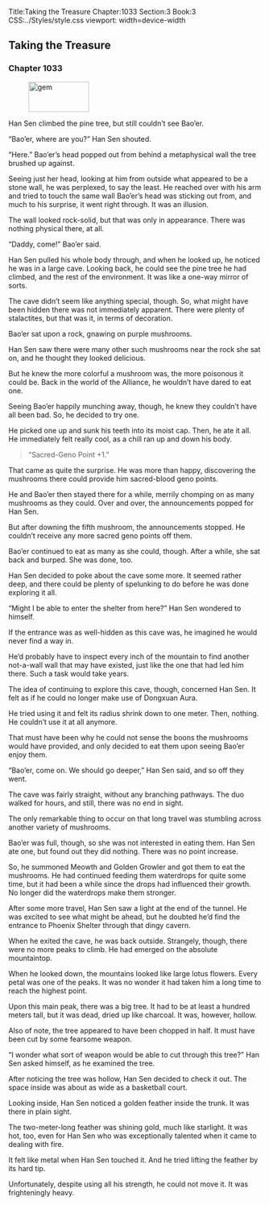 Title:Taking the Treasure 
Chapter:1033 
Section:3 
Book:3 
CSS:../Styles/style.css 
viewport: width=device-width
  
## Taking the Treasure
### Chapter 1033 
<figure>
	<img src="../Images/gem.gif" alt="gem" id="gem" width="120" height="60" />
</figure>
  

  
  Han Sen climbed the pine tree, but still couldn’t see Bao’er.

“Bao’er, where are you?” Han Sen shouted.

“Here.” Bao’er’s head popped out from behind a metaphysical wall the tree brushed up against.

Seeing just her head, looking at him from outside what appeared to be a stone wall, he was perplexed, to say the least. He reached over with his arm and tried to touch the same wall Bao’er’s head was sticking out from, and much to his surprise, it went right through. It was an illusion.

The wall looked rock-solid, but that was only in appearance. There was nothing physical there, at all.

“Daddy, come!” Bao’er said.

Han Sen pulled his whole body through, and when he looked up, he noticed he was in a large cave. Looking back, he could see the pine tree he had climbed, and the rest of the environment. It was like a one-way mirror of sorts.

The cave didn’t seem like anything special, though. So, what might have been hidden there was not immediately apparent. There were plenty of stalactites, but that was it, in terms of decoration.

Bao’er sat upon a rock, gnawing on purple mushrooms.

Han Sen saw there were many other such mushrooms near the rock she sat on, and he thought they looked delicious.

But he knew the more colorful a mushroom was, the more poisonous it could be. Back in the world of the Alliance, he wouldn’t have dared to eat one.

Seeing Bao’er happily munching away, though, he knew they couldn’t have all been bad. So, he decided to try one.

He picked one up and sunk his teeth into its moist cap. Then, he ate it all. He immediately felt really cool, as a chill ran up and down his body.

> “Sacred-Geno Point +1.”

That came as quite the surprise. He was more than happy, discovering the mushrooms there could provide him sacred-blood geno points.

He and Bao’er then stayed there for a while, merrily chomping on as many mushrooms as they could. Over and over, the announcements popped for Han Sen.

But after downing the fifth mushroom, the announcements stopped. He couldn’t receive any more sacred geno points off them.

Bao’er continued to eat as many as she could, though. After a while, she sat back and burped. She was done, too.

Han Sen decided to poke about the cave some more. It seemed rather deep, and there could be plenty of spelunking to do before he was done exploring it all.

“Might I be able to enter the shelter from here?” Han Sen wondered to himself.

If the entrance was as well-hidden as this cave was, he imagined he would never find a way in.

He’d probably have to inspect every inch of the mountain to find another not-a-wall wall that may have existed, just like the one that had led him there. Such a task would take years.

The idea of continuing to explore this cave, though, concerned Han Sen. It felt as if he could no longer make use of Dongxuan Aura.

He tried using it and felt its radius shrink down to one meter. Then, nothing. He couldn’t use it at all anymore.

That must have been why he could not sense the boons the mushrooms would have provided, and only decided to eat them upon seeing Bao’er enjoy them.

“Bao’er, come on. We should go deeper,” Han Sen said, and so off they went.

The cave was fairly straight, without any branching pathways. The duo walked for hours, and still, there was no end in sight.

The only remarkable thing to occur on that long travel was stumbling across another variety of mushrooms.

Bao’er was full, though, so she was not interested in eating them. Han Sen ate one, but found out they did nothing. There was no point increase.

So, he summoned Meowth and Golden Growler and got them to eat the mushrooms. He had continued feeding them waterdrops for quite some time, but it had been a while since the drops had influenced their growth. No longer did the waterdrops make them stronger.

After some more travel, Han Sen saw a light at the end of the tunnel. He was excited to see what might be ahead, but he doubted he’d find the entrance to Phoenix Shelter through that dingy cavern.

When he exited the cave, he was back outside. Strangely, though, there were no more peaks to climb. He had emerged on the absolute mountaintop.

When he looked down, the mountains looked like large lotus flowers. Every petal was one of the peaks. It was no wonder it had taken him a long time to reach the highest point.

Upon this main peak, there was a big tree. It had to be at least a hundred meters tall, but it was dead, dried up like charcoal. It was, however, hollow.

Also of note, the tree appeared to have been chopped in half. It must have been cut by some fearsome weapon.

“I wonder what sort of weapon would be able to cut through this tree?” Han Sen asked himself, as he examined the tree.

After noticing the tree was hollow, Han Sen decided to check it out. The space inside was about as wide as a basketball court.

Looking inside, Han Sen noticed a golden feather inside the trunk. It was there in plain sight.

The two-meter-long feather was shining gold, much like starlight. It was hot, too, even for Han Sen who was exceptionally talented when it came to dealing with fire.

It felt like metal when Han Sen touched it. And he tried lifting the feather by its hard tip.

Unfortunately, despite using all his strength, he could not move it. It was frighteningly heavy.
